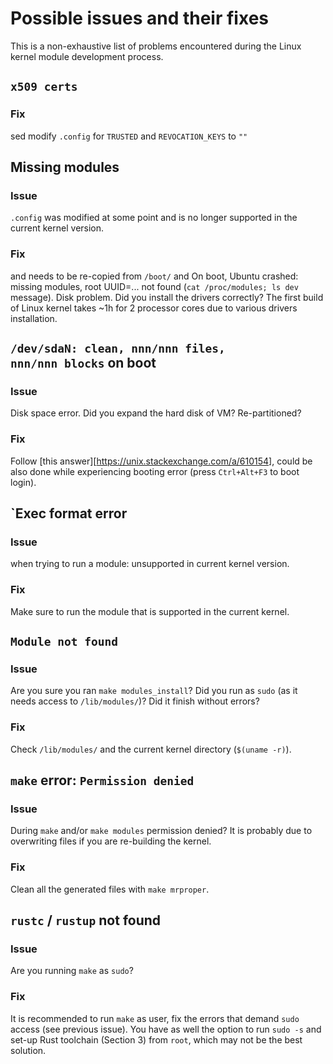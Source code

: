 # Possible issues and their fixes
This is a non-exhaustive list of problems encountered during the Linux kernel module development process.

## `x509 certs`
### Fix
sed modify `.config` for `TRUSTED` and `REVOCATION_KEYS` to `""`

## Missing modules
### Issue
`.config` was modified at some point and is no longer supported in the current kernel version. 
### Fix
and needs to be re-copied from `/boot/` and 
On boot, Ubuntu crashed: missing modules, root UUID=... not found (`cat /proc/modules; ls dev` message). Disk problem. Did you install the drivers correctly? The first build of Linux kernel takes ~1h for 2 processor cores due to various drivers installation.

## `/dev/sdaN: clean, nnn/nnn files, nnn/nnn blocks` on boot
### Issue
Disk space error. Did you expand the hard disk of VM? Re-partitioned?
### Fix
Follow [this answer][https://unix.stackexchange.com/a/610154], could be also done while experiencing booting error (press `Ctrl+Alt+F3` to boot login).

## `Exec format error
### Issue
when trying to run a module: unsupported in current kernel version.
### Fix
Make sure to run the module that is supported in the current kernel.

## `Module not found`
### Issue
Are you sure you ran `make modules_install`? Did you run as `sudo` (as it needs access to `/lib/modules/`)? Did it finish without errors?
### Fix
Check `/lib/modules/` and the current kernel directory (`$(uname -r)`).

## `make` error: `Permission denied`
### Issue
During `make` and/or `make modules` permission denied? It is probably due to overwriting files if you are re-building the kernel.
### Fix
Clean all the generated files with `make mrproper`.

## `rustc` / `rustup` not found
### Issue
Are you running `make` as `sudo`?
### Fix
It is recommended to run `make` as user, fix the errors that demand `sudo` access (see previous issue). You have as well the option to run `sudo -s` and set-up Rust toolchain (Section 3) from `root`, which may not be the best solution.